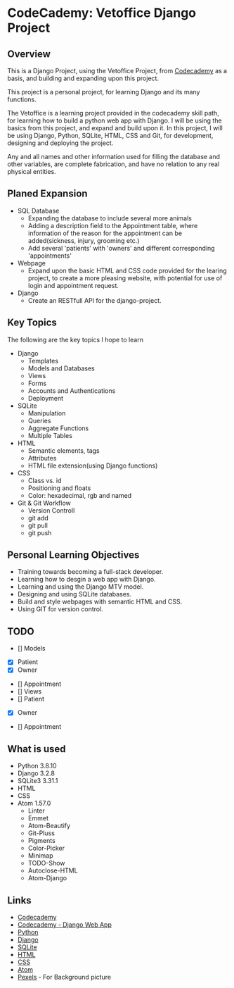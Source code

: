 # CodeCademy: Vetoffice Django Project

## Overview

This is a Django Project, using the Vetoffice Project, from [Codecademy](https://codecademy.com/learn/paths/build-python-web-apps-with-django) as a basis, and building and expanding upon this project.

This project is a personal project, for learning Django and its many functions.

The Vetoffice is a learning project provided in the codecademy skill path, for learning how to build a python web app with Django. I will be using the basics from this project, and expand and build upon it. In this project, I will be using Django, Python, SQLite, HTML, CSS and Git, for development, designing and deploying the project.

Any and all names and other information used for filling the database and other variables, are complete fabrication, and have no relation to any real physical entities.

## Planed Expansion

* SQL Database
	* Expanding the database to include several more animals
	* Adding a description field to the Appointment table, where information of the reason for the appointment can be added(sickness, injury, grooming etc.)
	* Add several 'patients' with 'owners' and different corresponding 'appointments'
* Webpage
	* Expand upon the basic HTML and CSS code provided for the learing project, to create a more pleasing website, with potential for use of login and appointment request.
* Django
	* Create an RESTfull API for the django-project.

## Key Topics

The following are the key topics I hope to learn
* Django
	* Templates
	* Models and Databases
	* Views
	* Forms
	* Accounts and Authentications
	* Deployment
* SQLite
	* Manipulation
	* Queries
	* Aggregate Functions
	* Multiple Tables
* HTML
	* Semantic elements, tags
	* Attributes
	* HTML file extension(using Django functions)
* CSS
	* Class vs. id
	* Positioning and floats
	* Color: hexadecimal, rgb and named
* Git & Git Workflow
	* Version Controll
	* git add
	* git pull
	* git push


## Personal Learning Objectives

* Training towards becoming a full-stack developer.
* Learning how to desgin a web app with Django.
* Learning and using the Django MTV model.
* Designing and using SQLite databases.
* Build and style webpages with semantic HTML and CSS.
* Using GIT for version control.

## TODO
- [] Models
 - [x] Patient
 - [x] Owner
 - [] Appointment
- [] Views
 - [] Patient
 - [x] Owner
 - [] Appointment

## What is used

* Python 3.8.10
* Django 3.2.8
* SQLite3 3.31.1
* HTML
* CSS
* Atom 1.57.0
	* Linter
	* Emmet
	* Atom-Beautify
	* Git-Pluss
	* Pigments
	* Color-Picker
	* Minimap
	* TODO-Show
	* Autoclose-HTML
	* Atom-Django

## Links

* [Codecademy](https://codecademy.com)
* [Codecademy - Django Web App](https://codecademy.com/learn/paths/build-python-web-apps-with-django)
* [Python](https://www.python.org/)
* [Django](https://www.djangoproject.com/)
* [SQLite](https://www.sqlite.org/index.html)
* [HTML](https://developer.mozilla.org/en-US/docs/Web/HTML)
* [CSS](https://www.w3schools.com/css/)
* [Atom](https://atom.io/)
* [Pexels](https://www.pexels.com/search/cute%20healthy%20yorkshire%20terrier%20with%20nurse/) - For Background picture
